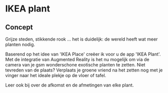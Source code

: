 # IKEA plant
## Concept

Grijze steden, stikkende rook ... het is duidelijk: de wereld heeft wat meer planten nodig.

Baserend op het idee van 'IKEA Place' creëer ik voor u de app 'IKEA Plant'. Met de integratie van Augmented Reality is het nu mogelijk om via de camera van je gsm wonderschone exotische planten te zetten. Niet tevreden van de plaats? Verplaats je groene vriend na het zetten nog met je vinger naar het ideale plekje op de vloer of tafel.

Leer ook bij over de afkomst en de afmetingen van elke plant. 
